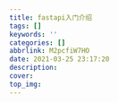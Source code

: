 ```yaml
---
title: fastapi入门介绍
tags: []
keywords: ''
categories: []
abbrlink: M2pcfiW7HO
date: 2021-03-25 23:17:20
description:
cover:
top_img:
---
```






